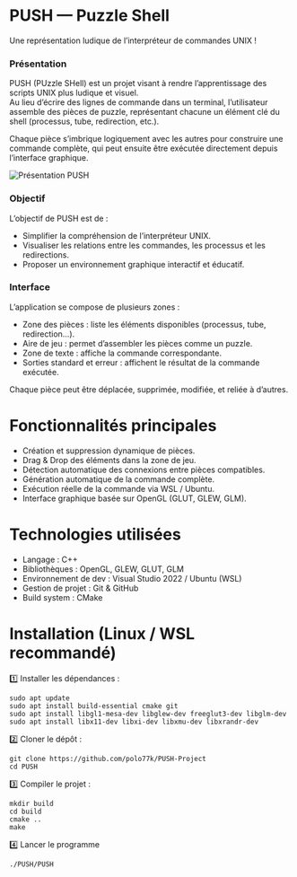# PUSH — Puzzle Shell

Une représentation ludique de l’interpréteur de commandes UNIX !

### Présentation

PUSH (PUzzle SHell) est un projet visant à rendre l’apprentissage des scripts UNIX plus ludique et visuel.  
Au lieu d’écrire des lignes de commande dans un terminal, l’utilisateur assemble des pièces de puzzle, représentant chacune un élément clé du shell (processus, tube, redirection, etc.).

Chaque pièce s’imbrique logiquement avec les autres pour construire une commande complète, qui peut ensuite être exécutée directement depuis l’interface graphique.

![Présentation PUSH](https://github.com/user-attachments/assets/f05542fa-a439-41fb-be66-f4500fb385e0)

### Objectif

L’objectif de PUSH est de :
* Simplifier la compréhension de l’interpréteur UNIX.
* Visualiser les relations entre les commandes, les processus et les redirections.
* Proposer un environnement graphique interactif et éducatif.

### Interface

L’application se compose de plusieurs zones :
* Zone des pièces : liste les éléments disponibles (processus, tube, redirection…).
* Aire de jeu : permet d’assembler les pièces comme un puzzle.
* Zone de texte : affiche la commande correspondante.
* Sorties standard et erreur : affichent le résultat de la commande exécutée.

Chaque pièce peut être déplacée, supprimée, modifiée, et reliée à d’autres.

# Fonctionnalités principales

* Création et suppression dynamique de pièces.
* Drag & Drop des éléments dans la zone de jeu.
* Détection automatique des connexions entre pièces compatibles.
* Génération automatique de la commande complète.
* Exécution réelle de la commande via WSL / Ubuntu.
* Interface graphique basée sur OpenGL (GLUT, GLEW, GLM).

# Technologies utilisées

* Langage : C++
* Bibliothèques : OpenGL, GLEW, GLUT, GLM
* Environnement de dev : Visual Studio 2022 / Ubuntu (WSL)
* Gestion de projet : Git & GitHub
* Build system : CMake

# Installation (Linux / WSL recommandé)

1️⃣ Installer les dépendances :
```
sudo apt update
sudo apt install build-essential cmake git
sudo apt install libgl1-mesa-dev libglew-dev freeglut3-dev libglm-dev
sudo apt install libx11-dev libxi-dev libxmu-dev libxrandr-dev
```

2️⃣ Cloner le dépôt :
```
git clone https://github.com/polo77k/PUSH-Project
cd PUSH
```

3️⃣ Compiler le projet :
```
mkdir build
cd build
cmake ..
make
```

4️⃣ Lancer le programme
```
./PUSH/PUSH
```